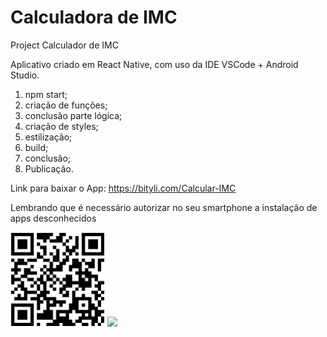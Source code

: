 # Calculadora de IMC
Project Calculador de IMC

Aplicativo criado em React Native, com uso da IDE VSCode + Android Studio.

1. npm start;
2. criação de funções;
3. conclusão parte lógica;
4. criação de styles;
5. estilização;
6. build;
7. conclusão;
8. Publicação.

Link para baixar o App: https://bityli.com/Calcular-IMC
<p>Lembrando que é necessário autorizar no seu smartphone a instalação de apps desconhecidos</p>

<img width="30%" src="./assets/QR-code-Calcular-IMC.png">
<img width="30%" src="./assets/.gif">




